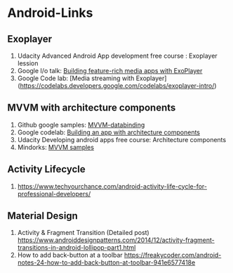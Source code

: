 # Android-Links

## Exoplayer
1. Udacity Advanced Android App development free course : Exoplayer lession
2. Google I/o talk: [Building feature-rich media apps with ExoPlayer](https://www.youtube.com/watch?v=svdq1BWl4r8)
3. Google Code lab: [Media streaming with Exoplayer] (https://codelabs.developers.google.com/codelabs/exoplayer-intro/)

## MVVM with architecture components
1. Github google samples: [MVVM-databinding](https://github.com/googlesamples/android-architecture/tree/todo-mvvm-databinding/)
2. Google codelab: [Building an app with architecture components](https://codelabs.developers.google.com/codelabs/build-app-with-arch-components/index.html?index=..%2F..%2Findex#8)
3. Udacity Developing android apps free course: Architecture components
4. Mindorks: [MVVM samples](https://github.com/MindorksOpenSource/android-mvvm-architecture)

## Activity Lifecycle
1. https://www.techyourchance.com/android-activity-life-cycle-for-professional-developers/

## Material Design
1. Activity & Fragment Transition (Detailed post) https://www.androiddesignpatterns.com/2014/12/activity-fragment-transitions-in-android-lollipop-part1.html
2. How to add back-button at a toolbar https://freakycoder.com/android-notes-24-how-to-add-back-button-at-toolbar-941e6577418e